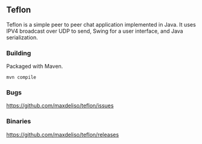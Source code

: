 ## Teflon ##

Teflon is a simple peer to peer chat application implemented in Java.
It uses IPV4 broadcast over UDP to send, Swing for a user interface, and Java serialization.

### Building ###

Packaged with Maven.

    mvn compile

### Bugs ###

https://github.com/maxdeliso/teflon/issues

### Binaries ###

https://github.com/maxdeliso/teflon/releases